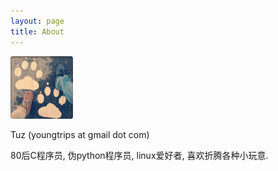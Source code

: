 ```yaml
---
layout: page
title: About
---
```


![Tuz](/assets/avatar.png)

Tuz (youngtrips at gmail dot com)

80后C程序员, 伪python程序员, linux爱好者, 喜欢折腾各种小玩意.

